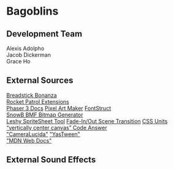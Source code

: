 # Bagoblins

## Development Team

Alexis Adolpho  
Jacob Dickerman  
Grace Ho  

## External Sources

[Breadstick Bonanza](https://github.com/jwdicker/BreadstickBonanza)  
[Rocket Patrol Extensions](https://github.com/jwdicker/RocketPatrolExtensions)  
[Phaser 3 Docs](https://newdocs.phaser.io/) 
[Pixel Art Maker](http://pixelartmaker.com/)
[FontStruct](https://fontstruct.com/)  
[SnowB BMF Bitmap Generator](https://snowb.org/)  
[Leshy SpriteSheet Tool](https://www.leshylabs.com/apps/sstool/) 
[Fade-In/Out Scene Transition](https://blog.ourcade.co/posts/2020/phaser-3-fade-out-scene-transition/) 
[CSS Units](https://www.w3schools.com/cssref/css_units.asp)  
[“vertically center canvas” Code Answer](https://www.codegrepper.com/code-examples/css/vertically+center+canvas)  
["CameraLucida"](https://github.com/nathanaltice/CameraLucida)
["YasTween"](https://github.com/nathanaltice/YasTween)  
["MDN Web Docs"](https://developer.mozilla.org/en-US/docs/Web/API)

## External Sound Effects